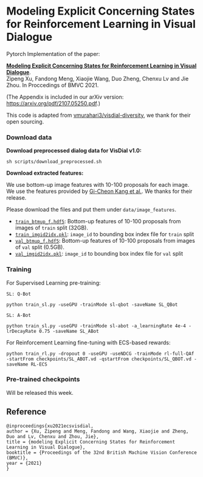 # Modeling Explicit Concerning States for Reinforcement Learning in Visual Dialogue 

Pytorch Implementation of the paper:

**[Modeling Explicit Concerning States for Reinforcement Learning in Visual Dialogue](https://www.bmvc2021-virtualconference.com/assets/papers/0533.pdf)**.  
Zipeng Xu, Fandong Meng, Xiaojie Wang, Duo Zheng, Chenxu Lv and Jie Zhou.
In Proccedings of BMVC 2021.

(The Appendix is included in our arXiv version: https://arxiv.org/pdf/2107.05250.pdf.)

This code is adapted from [vmurahari3/visdial-diversity][1], we thank for their open sourcing.

### Download data

**Download preprocessed dialog data for VisDial v1.0:**
```
sh scripts/download_preprocessed.sh
```
**Download extracted features:**

We use bottom-up image features with 10-100 proposals for each image.
We use the features provided by [Gi-Cheon Kang et al.][2].
We thanks for their release.

Please download the files and put them under `data/image_features`.
  * [`train_btmup_f.hdf5`][3]: Bottom-up features of 10-100 proposals from images of `train` split (32GB).
  * [`train_imgid2idx.pkl`][4]: `image_id` to bounding box index file for `train` split 
  * [`val_btmup_f.hdf5`][5]: Bottom-up features of 10-100 proposals from images of `val` split (0.5GB).
  * [`val_imgid2idx.pkl`][6]: `image_id` to bounding box index file for `val` split

### Training
For Supervised Learning pre-training:

`SL: Q-Bot `

```
python train_sl.py -useGPU -trainMode sl-qbot -saveName SL_QBot 
```

`SL: A-Bot `

```
python train_sl.py -useGPU -trainMode sl-abot -a_learningRate 4e-4 -lrDecayRate 0.75 -saveName SL_ABot 
```

For Reinforcement Learning fine-tuning with ECS-based rewards:

```
python train_rl.py -dropout 0 -useGPU -useNDCG -trainMode rl-full-QAf -startFrom checkpoints/SL_ABOT.vd -qstartFrom checkpoints/SL_QBOT.vd -saveName RL-ECS
```

### Pre-trained checkpoints

Will be released this week.

## Reference
```
@inproceedings{xu2021ecsvisdial,
author = {Xu, Zipeng and Meng, Fandong and Wang, Xiaojie and Zheng, Duo and Lv, Chenxu and Zhou, Jie},
title = {modeling Explicit Concerning States for Reinforcement Learning in Visual Dialogue},
booktitle = {Proceedings of the 32nd British Machine Vision Conference (BMVC)},
year = {2021}
}
```
[1]: https://github.com/vmurahari3/visdial-diversity
[2]: https://github.com/gicheonkang/dan-visdial
[3]: https://drive.google.com/file/d/1NYlSSikwEAqpJDsNGqOxgc0ZOkpQtom9/view?usp=sharing
[4]: https://drive.google.com/file/d/1QSi0Lr4XKdQ2LdoS1taS6P9IBVAKRntF/view?usp=sharing
[5]: https://drive.google.com/file/d/1NI5TNKKhqm6ggpB2CK4k8yKiYQE3efW6/view?usp=sharing
[6]: https://drive.google.com/file/d/1nTBaLziRIVkKAqFtQ-YIbXew2tYMUOSZ/view?usp=sharing
